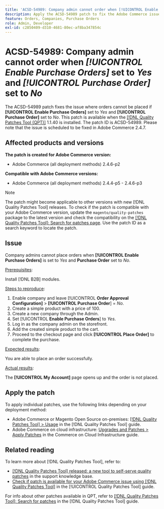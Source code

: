 ```yaml
---
title: 'ACSD-54989: Company admin cannot order when [!UICONTROL Enable Purchase Orders] set to Yes and [!UICONTROL Purchase Order] set to No'
description: Apply the ACSD-54989 patch to fix the Adobe Commerce issue where company admin cannot place orders if [!UICONTROL Enable Purchase Orders] is set to Yes and [!UICONTROL Purchase Order] is set to No.
feature: Orders, Companies, Purchase Orders
role: Admin, Developer
exl-id: c2850409-d310-4681-80ec-af8ba347854c
---
```

# ACSD-54989: Company admin cannot order when *[!UICONTROL Enable Purchase Orders]* set to *Yes* and *[!UICONTROL Purchase Order]* set to *No*

The ACSD-54989 patch fixes the issue where orders cannot be placed if **[!UICONTROL Enable Purchase Orders]** set to *Yes* and **[!UICONTROL Purchase Order]** set to *No*. This patch is available when the [[!DNL Quality Patches Tool (QPT)]](https://experienceleague.adobe.com/en/docs/commerce-knowledge-base/kb/announcements/commerce-announcements/magento-quality-patches-released-new-tool-to-self-serve-quality-patches) 1.1.40 is installed. The patch ID is ACSD-54989. Please note that the issue is scheduled to be fixed in Adobe Commerce 2.4.7.

## Affected products and versions

**The patch is created for Adobe Commerce version:**

* Adobe Commerce (all deployment methods) 2.4.6-p2

**Compatible with Adobe Commerce versions:**

* Adobe Commerce (all deployment methods) 2.4.4-p5 - 2.4.6-p3

>[!NOTE]
>
>The patch might become applicable to other versions with new [!DNL Quality Patches Tool] releases. To check if the patch is compatible with your Adobe Commerce version, update the `magento/quality-patches` package to the latest version and check the compatibility on the [[!DNL Quality Patches Tool]: Search for patches page](https://experienceleague.adobe.com/tools/commerce-quality-patches/index.html). Use the patch ID as a search keyword to locate the patch.

## Issue

Company admins cannot place orders when **[!UICONTROL Enable Purchase Orders]** is set to *Yes* and **Purchase Order** set to *No*.

<u>Prerequisites</u>:

Install [!DNL B2B] modules.

<u>Steps to reproduce</u>:

1. Enable company and leave [!UICONTROL **Order Approval Configuration]** > **[!UICONTROL Purchase Order**] = *No*.
1. Create a simple product with a price of 100.
1. Create a new company through the Admin.
1. Set [!UICONTROL **Enable Purchase Orders**] to *Yes*.
1. Log in as the company admin on the storefront.
1. Add the created simple product to the cart.
1. Proceed to the checkout page and click **[!UICONTROL Place Order]** to complete the purchase.

<u>Expected results</u>:

You are able to place an order successfully.

<u>Actual results</u>:

The **[!UICONTROL My Account]** page opens up and the order is not placed.

## Apply the patch

To apply individual patches, use the following links depending on your deployment method:

* Adobe Commerce or Magento Open Source on-premises: [[!DNL Quality Patches Tool] > Usage](https://experienceleague.adobe.com/docs/commerce-operations/tools/quality-patches-tool/usage.html) in the [!DNL Quality Patches Tool] guide.
* Adobe Commerce on cloud infrastructure: [Upgrades and Patches > Apply Patches](https://experienceleague.adobe.com/docs/commerce-cloud-service/user-guide/develop/upgrade/apply-patches.html) in the Commerce on Cloud Infrastructure guide.

## Related reading

To learn more about [!DNL Quality Patches Tool], refer to:

* [[!DNL Quality Patches Tool] released: a new tool to self-serve quality patches](https://experienceleague.adobe.com/en/docs/commerce-knowledge-base/kb/announcements/commerce-announcements/magento-quality-patches-released-new-tool-to-self-serve-quality-patches) in the support knowledge base.
* [Check if patch is available for your Adobe Commerce issue using [!DNL Quality Patches Tool]](/help/tools/quality-patches-tool/patches-available-in-qpt/check-patch-for-magento-issue-with-magento-quality-patches.md) in the [!UICONTROL Quality Patches Tool] guide.


For info about other patches available in QPT, refer to [[!DNL Quality Patches Tool]: Search for patches](https://experienceleague.adobe.com/tools/commerce-quality-patches/index.html) in the [!DNL Quality Patches Tool] guide.
